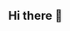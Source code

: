 ## Hi there 👋

<!--
**FPG-992/FPG-992** is a ✨ _special_ ✨ repository because its `README.md` (this file) appears on your GitHub profile.

Here are some ideas to get you started:

- 🔭 I’m currently working on becoming an Electrical & Computer Engineer
- 🌱 I’m currently learning Machine Learning, Microprocessors, Operating Systems & Software Engineering
- 👯 I’m looking to collaborate on projects that make major changes or improvements in niche B2B or B2C sectors.
- 💬 Ask me about Wordpress & SEO - Google News
- 📫 How to reach me: Not available yet
-->
